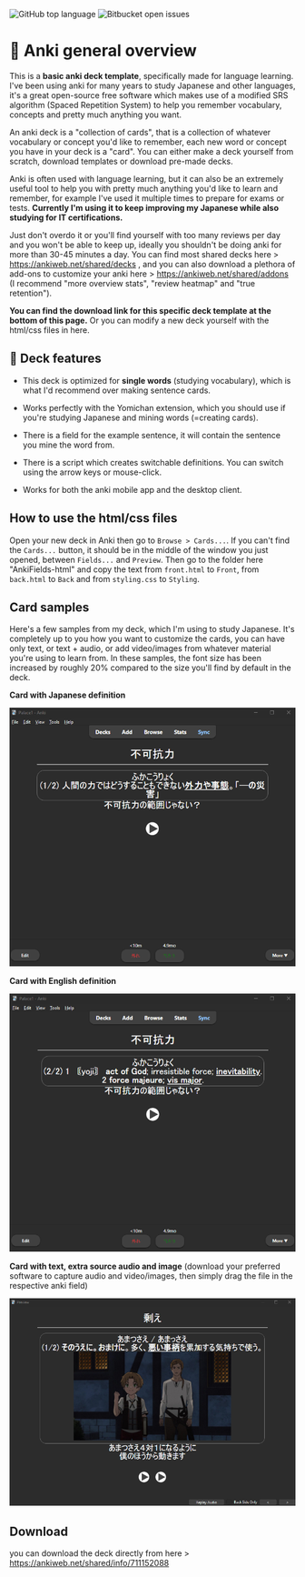 
![GitHub top language](https://img.shields.io/github/languages/top/Wolanet/Anki_deck-language-learning?color=green)
![Bitbucket open issues](https://img.shields.io/bitbucket/issues/Wolanet/Anki_deck-language-learning?color=red)

# 🧱 Anki general overview
This is a **basic anki deck template**, specifically made for language learning.
I've been using anki for many years to study Japanese and other languages, it's a great open-source free software which makes use of a modified SRS algorithm (Spaced Repetition System) to help you remember vocabulary, concepts and pretty much anything you want.

An anki deck is a "collection of cards", that is a collection of whatever vocabulary or concept you'd like to remember, each new word or concept you have in your deck is a "card". You can either make a deck yourself from scratch, download templates or download pre-made decks.

Anki is often used with language learning, but it can also be an extremely useful tool to help you with pretty much anything you'd like to learn and remember, for example I've used it multiple times to prepare for exams or tests. **Currently I'm using it to keep improving my Japanese while also studying for IT certifications.**

Just don't overdo it or you'll find yourself with too many reviews per day and you won't be able to keep up, ideally you shouldn't be doing anki for more than 30-45 minutes a day.
You can find most shared decks here > https://ankiweb.net/shared/decks , and you can also download a plethora of add-ons to customize your anki here > https://ankiweb.net/shared/addons 
(I recommend "more overview stats", "review heatmap" and "true retention").   

**You can find the download link for this specific deck template at the bottom of this page.** Or you can modify a new deck yourself with the html/css files in here.
<br>


## 📕 Deck features

- This deck is optimized for **single words** (studying vocabulary), which is what I'd recommend over making sentence cards.

- Works perfectly with the Yomichan extension, which you should use if you're studying Japanese and mining words (=creating cards).

- There is a field for the example sentence, it will contain the sentence you mine the word from.

- There is a script which creates switchable definitions. You can switch using the arrow keys or mouse-click.

- Works for both the anki mobile app and the desktop client.<br>


## How to use the html/css files

Open your new deck in Anki then go to ```Browse > Cards...```. If you can't find the ```Cards...``` button, it should be in the middle of the window you just opened, between ```Fields...``` and ```Preview```.
Then go to the folder here "AnkiFields-html" and copy the text from ```front.html``` to ```Front```, from ```back.html``` to ```Back``` and from ```styling.css``` to ```Styling```.
<br>

## Card samples
Here's a few samples from my deck, which I'm using to study Japanese. It's completely up to you how you want to customize the cards, you can have only text, or text + audio, or add video/images from whatever material you're using to learn from. In these samples, the font size has been increased by roughly 20% compared to the size you'll find by default in the deck. 
<br>  

**Card with Japanese definition**

![Sample image1](image%20samples/card_japanese_def.png)

**Card with English definition**  

![Sample image1](image%20samples/card_english_definition.png)  

**Card with text, extra source audio and image** (download your preferred software to capture audio and video/images, then simply drag the file in the respective anki field) 

![Samplooo image1](image%20samples/cardjp_with_picture.png)


## Download
you can download the deck directly from here > https://ankiweb.net/shared/info/711152088

